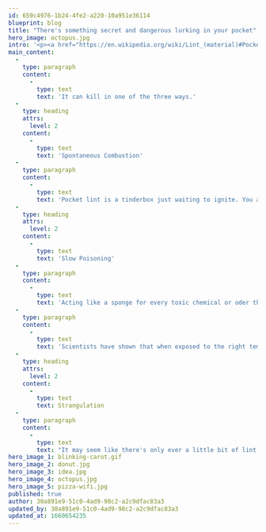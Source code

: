 ```yaml
---
id: 659c4976-1b24-4fe2-a220-10a951e36114
blueprint: blog
title: "There's something secret and dangerous lurking in your pocket"
hero_image: octopus.jpg
intro: '<p><a href="https://en.wikipedia.org/wiki/Lint_(material)#Pocket_lint">Pocket lint</a> (also known as gnurr) is one of the world&#039;s most unknown, underestimated, and ultimately lethal predators.</p>'
main_content:
  -
    type: paragraph
    content:
      -
        type: text
        text: 'It can kill in one of the three ways.'
  -
    type: heading
    attrs:
      level: 2
    content:
      -
        type: text
        text: 'Spontaneous Combustion'
  -
    type: paragraph
    content:
      -
        type: text
        text: 'Pocket lint is a tinderbox just waiting to ignite. You are constantly one text away from sparking a flash fire that will consume your entire being in less than 2.1 seconds.'
  -
    type: heading
    attrs:
      level: 2
    content:
      -
        type: text
        text: 'Slow Poisoning'
  -
    type: paragraph
    content:
      -
        type: text
        text: 'Acting like a sponge for every toxic chemical or oder that wafts past your jeans, your pocket lint is slowing growing more powerful each day.'
  -
    type: paragraph
    content:
      -
        type: text
        text: 'Scientists have shown that when exposed to the right temperature/humidity and an adequate buildup of encapsulated toxins, pocket lint can execute mortal chemical warfare on its host in order to take over its body and control it like a hand puppet.'
  -
    type: heading
    attrs:
      level: 2
    content:
      -
        type: text
        text: Strangulation
  -
    type: paragraph
    content:
      -
        type: text
        text: "It may seem like there's only ever a little bit of lint in the bottom of your pocket, but that's because it's what it wants you to think. Whenever you reach into your pocket, lint shifts and sneaks away through microscopic openings in your pant lining, spreading itself wide. When lint has built a critical mass, it strikes. And when it strikes, there are no survivors."
hero_image_1: blinking-carot.gif
hero_image_2: donut.jpg
hero_image_3: idea.jpg
hero_image_4: octopus.jpg
hero_image_5: pizza-wifi.jpg
published: true
author: 30a891e9-51c0-4ad9-98c2-a2c9dfac83a3
updated_by: 30a891e9-51c0-4ad9-98c2-a2c9dfac83a3
updated_at: 1660654235
---
```

